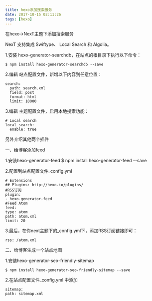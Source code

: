 ```yaml
---
title: hexo添加搜索服务
date: 2017-10-15 02:11:26
tags: [hexo]
---
```


在hexo->NexT主题下添加搜索服务

NexT 支持集成 Swiftype、 Local Search 和 Algolia。

1.安装 hexo-generator-searchdb，在站点的根目录下执行以下命令：

	$ npm install hexo-generator-searchdb --save

2.编辑 站点配置文件，新增以下内容到任意位置：

	search:
	  path: search.xml
	  field: post
	  format: html
	  limit: 10000

3.编辑 主题配置文件，启用本地搜索功能：

	# Local search
	local_search:
	  enable: true

另外介绍其他两个插件

一、给博客添加feed

1.安装hexo-generator-feed
	$ npm install hexo-generator-feed --save

2.配置到站点配置文件_config.yml

	
	# Extensions
	## Plugins: http://hexo.io/plugins/
	#RSS订阅
	plugin:
	- hexo-generator-feed
	#Feed Atom
	feed:
	type: atom
	path: atom.xml
	limit: 20

3.最后，在你next主题下的_config.yml下，添加RSS订阅链接即可：

	rss: /atom.xml

二、给博客生成一个站点地图

1.安装hexo-generator-seo-friendly-sitemap

	$ npm install hexo-generator-seo-friendly-sitemap --save

2.在站点配置文件_config.yml 中添加

	sitemap:
    path: sitemap.xml

